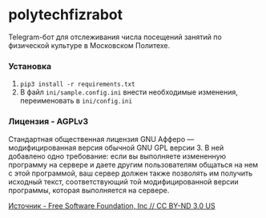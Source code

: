# polytechfizrabot

Telegram-бот для отслеживания числа посещений занятий по физической культуре в Московском Политехе.

### Установка
1. `pip3 install -r requirements.txt`
2. В файл `ini/sample.config.ini` внести необходимые изменения, переименовать в  `ini/config.ini`

### Лицензия - AGPLv3
Стандартная общественная лицензия GNU Афферо — модифицированная версия обычной GNU GPL версии 3. В ней добавлено одно требование: если вы выполняете измененную программу на сервере и даете другим пользователям общаться на нем с этой программой, ваш сервер должен также позволять им получить исходный текст, соответствующий той модифицированной версии программы, которая выполняется на сервере.

[Источник - Free Software Foundation, Inc // CC BY-ND 3.0 US](https://www.gnu.org/licenses/why-affero-gpl.html)

